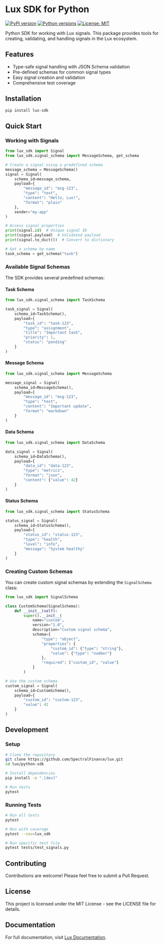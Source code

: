 # Lux SDK for Python

[![PyPI version](https://badge.fury.io/py/lux-sdk.svg)](https://badge.fury.io/py/lux-sdk)
[![Python versions](https://img.shields.io/pypi/pyversions/lux-sdk.svg)](https://pypi.org/project/lux-sdk/)
[![License: MIT](https://img.shields.io/badge/License-MIT-yellow.svg)](https://opensource.org/licenses/MIT)

Python SDK for working with Lux signals. This package provides tools for creating, validating, and handling signals in the Lux ecosystem.

## Features

- Type-safe signal handling with JSON Schema validation
- Pre-defined schemas for common signal types
- Easy signal creation and validation
- Comprehensive test coverage

## Installation

```bash
pip install lux-sdk
```

## Quick Start

### Working with Signals

```python
from lux_sdk import Signal
from lux_sdk.signal_schema import MessageSchema, get_schema

# Create a signal using a predefined schema
message_schema = MessageSchema()
signal = Signal(
    schema_id=message_schema,
    payload={
        "message_id": "msg-123",
        "type": "text",
        "content": "Hello, Lux!",
        "format": "plain"
    },
    sender="my-app"
)

# Access signal properties
print(signal.id)  # Unique signal ID
print(signal.payload)  # Validated payload
print(signal.to_dict())  # Convert to dictionary

# Get a schema by name
task_schema = get_schema("task")
```

### Available Signal Schemas

The SDK provides several predefined schemas:

#### Task Schema
```python
from lux_sdk.signal_schema import TaskSchema

task_signal = Signal(
    schema_id=TaskSchema(),
    payload={
        "task_id": "task-123",
        "type": "assignment",
        "title": "Important task",
        "priority": 1,
        "status": "pending"
    }
)
```

#### Message Schema
```python
from lux_sdk.signal_schema import MessageSchema

message_signal = Signal(
    schema_id=MessageSchema(),
    payload={
        "message_id": "msg-123",
        "type": "text",
        "content": "Important update",
        "format": "markdown"
    }
)
```

#### Data Schema
```python
from lux_sdk.signal_schema import DataSchema

data_signal = Signal(
    schema_id=DataSchema(),
    payload={
        "data_id": "data-123",
        "type": "metrics",
        "format": "json",
        "content": {"value": 42}
    }
)
```

#### Status Schema
```python
from lux_sdk.signal_schema import StatusSchema

status_signal = Signal(
    schema_id=StatusSchema(),
    payload={
        "status_id": "status-123",
        "type": "health",
        "level": "info",
        "message": "System healthy"
    }
)
```

### Creating Custom Schemas

You can create custom signal schemas by extending the `SignalSchema` class:

```python
from lux_sdk import SignalSchema

class CustomSchema(SignalSchema):
    def __init__(self):
        super().__init__(
            name="custom",
            version="1.0",
            description="Custom signal schema",
            schema={
                "type": "object",
                "properties": {
                    "custom_id": {"type": "string"},
                    "value": {"type": "number"}
                },
                "required": ["custom_id", "value"]
            }
        )

# Use the custom schema
custom_signal = Signal(
    schema_id=CustomSchema(),
    payload={
        "custom_id": "custom-123",
        "value": 42
    }
)
```

## Development

### Setup

```bash
# Clone the repository
git clone https://github.com/SpectralFinance/lux.git
cd lux/python-sdk

# Install dependencies
pip install -e ".[dev]"

# Run tests
pytest
```

### Running Tests

```bash
# Run all tests
pytest

# Run with coverage
pytest --cov=lux_sdk

# Run specific test file
pytest tests/test_signals.py
```

## Contributing

Contributions are welcome! Please feel free to submit a Pull Request.

## License

This project is licensed under the MIT License - see the LICENSE file for details.

## Documentation

For full documentation, visit [Lux Documentation](https://github.com/SpectralFinance/lux/tree/main/lux/guides). 
